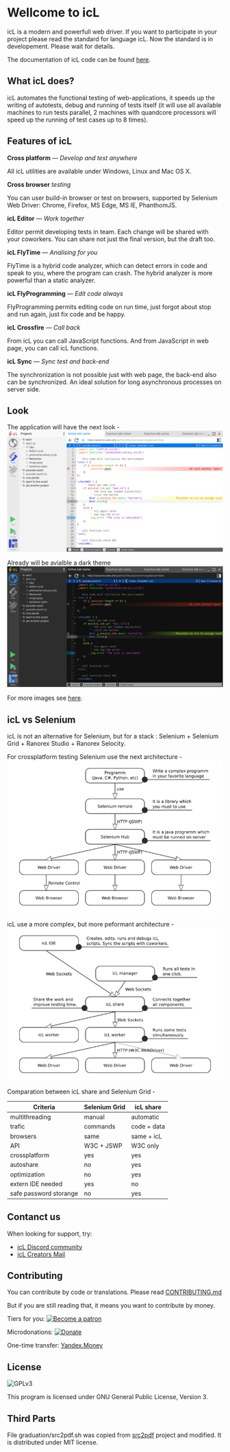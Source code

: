 # Wellcome to icL

icL is a modern and powerfull web driver. If you want to participate in your
project please read the standard for language icL. Now the standard is in 
developement. Please wait for details. 

The documentation of icL code can be found 
[here](https://web.testing.gitlab.io/icL-docs/docs/).

## What icL does?

icL automates the functional testing of web-applications, it speeds up the
writing of autotests, debug and running of tests itself (it will use all
available machines to run tests parallel, 2 machines with quandcore processors
will speed up the running of test cases up to 8 times).

## Features of icL

**Cross platform** — *Develop and test anywhere*

All icL utilities are available under Windows, Linux and Mac OS X.

**Cross browser** *testing*

You can user build-in browser or test on browsers, supported by Selenium Web
Driver: Chrome, Firefox, MS Edge, MS IE, PhanthomJS.

**icL Editor** — *Work together*

Editor permit developing tests in team. Each change will be shared with your
coworkers. You can share not just the final version, but the draft too.

**icL FlyTime** — *Analising for you*

FlyTime is a hybrid code analyzer, which can detect errors in code and speak to
you, where the program can crash. The hybrid analyzer is more powerful than a
static analyzer.

**icL FlyProgramming** — *Edit code always*

FlyProgramming permits editing code on run time, just forgot about stop and run
again, just fix code and be happy.

**icL Crossfire** — *Call back*

From icL you can call JavaScript functions. And from JavaScript in web page, you
can call icL functions.

**icL Sync** — *Sync test and back-end*

The synchronization is not possible just with web page, the back-end also can be
synchronized. An ideal solution for long asynchronous processes on server side.

## Look

The application will have the next look -
![Light theme icL](images/light.png)

Already will be avialble a dark theme
![Dark theme icL](images/dark.png)

For more images see [here](layouts/).

## icL vs Selenium

icL is not an alternative for Selenium, but for a stack : Selenium + Selenium 
Grid + Ranorex Studio + Ranorex Selocity. 

For crossplatform testing Selenium use the next architecture -
![Selenium Grid Architecture](images/selenium-grid.png)

icL use a more complex, but more peformant architecture -
![icL share architecture](images/icL-share.png)

Comparation between icL share and Selenium Grid -

|Criteria              |Selenium Grid| icL share |
|----------------------|-------------|-----------|
|multithreading        |manual       |automatic  |
|trafic                |commands     |code + data|
|browsers              |same         |same + icL |
|API                   |W3C + JSWP   |W3C only   |
|crossplatform         |yes          |yes        |
|autoshare             |no           |yes        |
|optimization          |no           |yes        |
|extern IDE needed     |yes          |no         |
|safe password storange|no           |yes        |

## Contanct us

When looking for support, try:

* [icL Discord community](https://discord.gg/VZe8uXv)
* [icL Creators Mail](mailto:icl@vivaldi.net)

## Contributing

You can contribute by code or translations. 
Please read [CONTRIBUTING.md](CONTRIBUTING.md)

But if you are still reading that, it means you want to contribute by money.

Tiers for you:
[![Become a patron](https://c5.patreon.com/external/logo/become_a_patron_button.png)](https://www.patreon.com/icL)

Microdonations:
[![Donate](https://liberapay.com/assets/widgets/donate.svg)](https://liberapay.com/icL/donate)

One-time transfer: [Yandex.Money](https://yasobe.ru/na/icl)

## License

![GPLv3](https://www.gnu.org/graphics/gplv3-127x51.png)

This program is licensed under GNU General Public License, Version 3.

## Third Parts

File graduation/src2pdf.sh was copied from 
[src2pdf](https://github.com/arosspope/src2pdf.git) project and modified. It
is distributed under MIT license.

